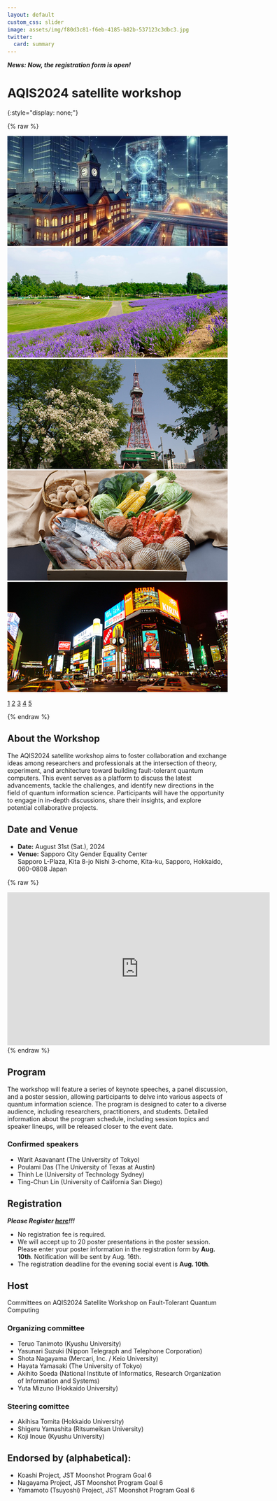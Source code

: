 ```yaml
---
layout: default
custom_css: slider
image: assets/img/f80d3c81-f6eb-4185-b82b-537123c3dbc3.jpg
twitter:
  card: summary
---
```


___News: Now, the registration form is open!___

# AQIS2024 satellite workshop
{:style="display: none;"}

{% raw %}
<div style="display: flex; align-items: center; justify-content: center">
<div class="slider">

  <!--
  <a href="#slide-1">1</a>
  <a href="#slide-2">2</a>
  <a href="#slide-3">3</a>
  <a href="#slide-4">4</a>
  <a href="#slide-5">5</a>
  -->
 
  <div class="slides">
    <div id="slide-1">
      <img src="assets/img/AQIS2024WS-image-small.jpg">
    </div>
    <div id="slide-2">
      <img src="assets/img/c028-018-small.jpg">
    </div>
    <div id="slide-3">
      <img src="assets/img/c087-002-small.jpg">
    </div>
    <div id="slide-4">
      <img src="assets/img/c112-001-small.jpg">
    </div>
    <div id="slide-5">
      <img src="assets/img/c015-001-small.jpg">
    </div>
  </div>

  <a href="#slide-1">1</a>
  <a href="#slide-2">2</a>
  <a href="#slide-3">3</a>
  <a href="#slide-4">4</a>
  <a href="#slide-5">5</a>
  
</div>
</div>
{% endraw %}

<!-- ![Dawn of Quantum Computer in Sapporo](assets/img/AQIS2024WS-image-small.jpg){:style="display: block; margin: auto;"} -->

## About the Workshop
The AQIS2024 satellite workshop aims to foster collaboration and exchange ideas among researchers and professionals at the intersection of theory, experiment, and architecture toward building fault-tolerant quantum computers.
This event serves as a platform to discuss the latest advancements, tackle the challenges, and identify new directions in the field of quantum information science. Participants will have the opportunity to engage in in-depth discussions, share their insights, and explore potential collaborative projects.

## Date and Venue
- __Date:__ August 31st (Sat.), 2024
- __Venue:__ Sapporo City Gender Equality Center  
  Sapporo L-Plaza, Kita 8-jo Nishi 3-chome, Kita-ku, Sapporo, Hokkaido, 060-0808 Japan

{% raw %}
<iframe src="https://www.google.com/maps/embed?pb=!1m14!1m8!1m3!1d23316.876998813346!2d141.33911299993122!3d43.07067726432903!3m2!1i1024!2i768!4f13.1!3m3!1m2!1s0x5f0b290b765d2cb9%3A0x92fb31b5c3ca80e7!2z5pyt5bmM44Ko44Or44OX44Op44K2!5e0!3m2!1sja!2sjp!4v1711955791887!5m2!1sen!2sjp" width="600" height="350" style="border:0;" allowfullscreen="" loading="lazy" referrerpolicy="no-referrer-when-downgrade" style="display: block; margin: auto;"></iframe>
{% endraw %}

## Program
The workshop will feature a series of keynote speeches, a panel discussion, and a poster session, allowing participants to delve into various aspects of quantum information science.
The program is designed to cater to a diverse audience, including researchers, practitioners, and students.
Detailed information about the program schedule, including session topics and speaker lineups, will be released closer to the event date.

### Confirmed speakers
- Warit Asavanant (The University of Tokyo)
- Poulami Das (The University of Texas at Austin)
- Thinh Le (University of Technology Sydney)
- Ting-Chun Lin (University of California San Diego)

## Registration
___Please Register [here](https://forms.office.com/r/aBzvTxyC93)!!!___
- No registration fee is required.
- We will accept up to 20 poster presentations in the poster session. Please enter your poster information in the registration form by __Aug. 10th__. Notification will be sent by Aug. 16th.
- The registration deadline for the evening social event is __Aug. 10th__.

## Host
Committees on AQIS2024 Satellite Workshop on Fault-Tolerant Quantum Computing

### Organizing committee
- Teruo Tanimoto (Kyushu University)
- Yasunari Suzuki (Nippon Telegraph and Telephone Corporation)
- Shota Nagayama (Mercari, Inc. / Keio University)
- Hayata Yamasaki (The University of Tokyo)
- Akihito Soeda (National Institute of Informatics, Research Organization of Information and Systems)
- Yuta Mizuno (Hokkaido University)

### Steering comittee
- Akihisa Tomita (Hokkaido University)
- Shigeru Yamashita (Ritsumeikan University)
- Koji Inoue (Kyushu University)

## Endorsed by (alphabetical):
- Koashi Project, JST Moonshot Program Goal 6
- Nagayama Project, JST Moonshot Program Goal 6
- Yamamoto (Tsuyoshi) Project, JST Moonshot Program Goal 6
